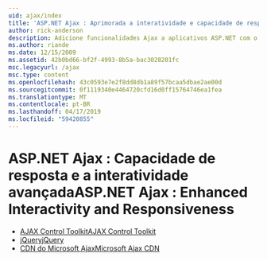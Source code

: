 ```yaml
---
uid: ajax/index
title: 'ASP.NET Ajax : Aprimorada a interatividade e capacidade de resposta | Microsoft Docs'
author: rick-anderson
description: Adicione funcionalidades Ajax a aplicativos ASP.NET com o jQuery ou o Ajax Control Toolkit. Melhore o desempenho de seus aplicativos Ajax com o Microsoft...
ms.author: riande
ms.date: 12/15/2009
ms.assetid: 42b0bd66-bf2f-4993-8b5a-bac3028201fc
msc.legacyurl: /ajax
msc.type: content
ms.openlocfilehash: 43c0593e7e2f8dd8db1a89f57bcaa5dbae2ae00d
ms.sourcegitcommit: 0f1119340e4464720cfd16d0ff15764746ea1fea
ms.translationtype: MT
ms.contentlocale: pt-BR
ms.lasthandoff: 04/17/2019
ms.locfileid: "59420855"
---
```

# <a name="aspnet-ajax--enhanced-interactivity-and-responsiveness"></a><span data-ttu-id="08091-104">ASP.NET Ajax : Capacidade de resposta e a interatividade avançada</span><span class="sxs-lookup"><span data-stu-id="08091-104">ASP.NET Ajax : Enhanced Interactivity and Responsiveness</span></span>

- [<span data-ttu-id="08091-105">AJAX Control Toolkit</span><span class="sxs-lookup"><span data-stu-id="08091-105">AJAX Control Toolkit</span></span>](https://go.devexpress.com/AjaxControlToolkit_ASP_Resources_ASP_AJAX_Index.aspx)
- [<span data-ttu-id="08091-106">jQuery</span><span class="sxs-lookup"><span data-stu-id="08091-106">jQuery</span></span>](http://jquery.com/)
- [<span data-ttu-id="08091-107">CDN do Microsoft Ajax</span><span class="sxs-lookup"><span data-stu-id="08091-107">Microsoft Ajax CDN</span></span>](cdn/overview.md)
